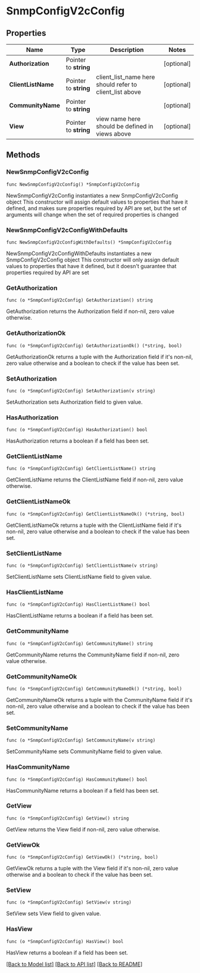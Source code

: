 # SnmpConfigV2cConfig

## Properties

Name | Type | Description | Notes
------------ | ------------- | ------------- | -------------
**Authorization** | Pointer to **string** |  | [optional] 
**ClientListName** | Pointer to **string** | client_list_name here should refer to client_list above | [optional] 
**CommunityName** | Pointer to **string** |  | [optional] 
**View** | Pointer to **string** | view name here should be defined in views above | [optional] 

## Methods

### NewSnmpConfigV2cConfig

`func NewSnmpConfigV2cConfig() *SnmpConfigV2cConfig`

NewSnmpConfigV2cConfig instantiates a new SnmpConfigV2cConfig object
This constructor will assign default values to properties that have it defined,
and makes sure properties required by API are set, but the set of arguments
will change when the set of required properties is changed

### NewSnmpConfigV2cConfigWithDefaults

`func NewSnmpConfigV2cConfigWithDefaults() *SnmpConfigV2cConfig`

NewSnmpConfigV2cConfigWithDefaults instantiates a new SnmpConfigV2cConfig object
This constructor will only assign default values to properties that have it defined,
but it doesn't guarantee that properties required by API are set

### GetAuthorization

`func (o *SnmpConfigV2cConfig) GetAuthorization() string`

GetAuthorization returns the Authorization field if non-nil, zero value otherwise.

### GetAuthorizationOk

`func (o *SnmpConfigV2cConfig) GetAuthorizationOk() (*string, bool)`

GetAuthorizationOk returns a tuple with the Authorization field if it's non-nil, zero value otherwise
and a boolean to check if the value has been set.

### SetAuthorization

`func (o *SnmpConfigV2cConfig) SetAuthorization(v string)`

SetAuthorization sets Authorization field to given value.

### HasAuthorization

`func (o *SnmpConfigV2cConfig) HasAuthorization() bool`

HasAuthorization returns a boolean if a field has been set.

### GetClientListName

`func (o *SnmpConfigV2cConfig) GetClientListName() string`

GetClientListName returns the ClientListName field if non-nil, zero value otherwise.

### GetClientListNameOk

`func (o *SnmpConfigV2cConfig) GetClientListNameOk() (*string, bool)`

GetClientListNameOk returns a tuple with the ClientListName field if it's non-nil, zero value otherwise
and a boolean to check if the value has been set.

### SetClientListName

`func (o *SnmpConfigV2cConfig) SetClientListName(v string)`

SetClientListName sets ClientListName field to given value.

### HasClientListName

`func (o *SnmpConfigV2cConfig) HasClientListName() bool`

HasClientListName returns a boolean if a field has been set.

### GetCommunityName

`func (o *SnmpConfigV2cConfig) GetCommunityName() string`

GetCommunityName returns the CommunityName field if non-nil, zero value otherwise.

### GetCommunityNameOk

`func (o *SnmpConfigV2cConfig) GetCommunityNameOk() (*string, bool)`

GetCommunityNameOk returns a tuple with the CommunityName field if it's non-nil, zero value otherwise
and a boolean to check if the value has been set.

### SetCommunityName

`func (o *SnmpConfigV2cConfig) SetCommunityName(v string)`

SetCommunityName sets CommunityName field to given value.

### HasCommunityName

`func (o *SnmpConfigV2cConfig) HasCommunityName() bool`

HasCommunityName returns a boolean if a field has been set.

### GetView

`func (o *SnmpConfigV2cConfig) GetView() string`

GetView returns the View field if non-nil, zero value otherwise.

### GetViewOk

`func (o *SnmpConfigV2cConfig) GetViewOk() (*string, bool)`

GetViewOk returns a tuple with the View field if it's non-nil, zero value otherwise
and a boolean to check if the value has been set.

### SetView

`func (o *SnmpConfigV2cConfig) SetView(v string)`

SetView sets View field to given value.

### HasView

`func (o *SnmpConfigV2cConfig) HasView() bool`

HasView returns a boolean if a field has been set.


[[Back to Model list]](../README.md#documentation-for-models) [[Back to API list]](../README.md#documentation-for-api-endpoints) [[Back to README]](../README.md)


